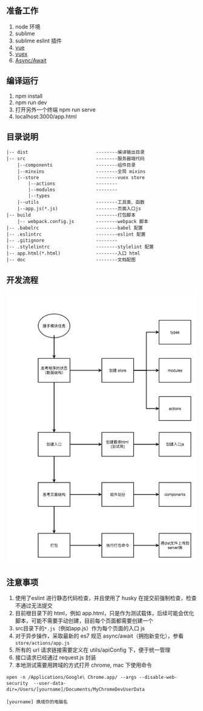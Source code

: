 ## 准备工作
1. node 环境
2. sublime 
3. sublime eslint 插件
4. [vue](https://cn.vuejs.org/index.html)
5. [vuex](https://vuex.vuejs.org/zh-cn/intro.html)
6. [Async/Await](https://cnodejs.org/topic/5640b80d3a6aa72c5e0030b6)

## 编译运行
1. npm install
2. npm run dev 
3. 打开另外一个终端 npm run serve
4. localhost:3000/app.html

## 目录说明
```
|-- dist                         --------编译输出目录
|-- src                          --------服务器端代码
    |--components                --------组件目录
    |--minxins                   --------全局 mixins
    |--store                     --------vuex store
        |--actions               --------
        |--modules               --------
        |--types
    |--utils                     --------工具类、函数
    |--app.js(*.js)              --------页面入口js
|-- build                        --------打包脚本
    |-- webpack.config.js        --------webpack 脚本
|-- .babelrc                     --------babel 配置
|-- .eslintrc                    --------eslint 配置
|-- .gitignore                   --------
|-- .stylelintrc                 --------stylelint 配置
|-- app.html(*.html)             --------入口 html
|-- doc                          --------文档配图
```

## 开发流程
![](./doc/process.png)

## 注意事项
1. 使用了eslint 进行静态代码检查，并且使用了 husky 在提交前强制检查，检查不通过无法提交
2. 目前根目录下的 html，例如 app.html，只是作为测试载体，后续可能会优化脚本，可能不需要手动创建，目前每个页面都需要创建一个
3. src目录下的`*.js`（例如app.js）作为每个页面的入口 js
4. 对于异步操作，采取最新的 es7 规范 async/await（拥抱新变化），参看 `store/actions/app.js `
5. 所有的 url 请求链接需要定义在 utils/apiConfig 下，便于统一管理
6. 接口请求已经通过 request.js 封装
7. 本地测试需要用跨域的方式打开 chrome, mac 下使用命令
```
open -n /Applications/Google\ Chrome.app/ --args --disable-web-security  --user-data-dir=/Users/[yourname]/Documents/MyChromeDevUserData 

[yourname] 换成你的电脑名

```


